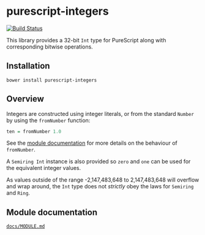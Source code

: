 # purescript-integers

[![Build Status](https://travis-ci.org/purescript/purescript-integers.svg?branch=master)](https://travis-ci.org/purescript/purescript-integers)

This library provides a 32-bit `Int` type for PureScript along with corresponding bitwise operations.

## Installation

```
bower install purescript-integers
```

## Overview

Integers are constructed using integer literals, or from the standard `Number` by using the `fromNumber` function:

``` purescript
ten = fromNumber 1.0
```

See the [module documentation](docs/MODULE.md) for more details on the behaviour of `fromNumber`.

A `Semiring Int` instance is also provided so `zero` and `one` can be used for the equivalent integer values.

As values outside of the range -2,147,483,648 to 2,147,483,648 will overflow and wrap around, the `Int` type does not _strictly_ obey the laws for `Semiring` and `Ring`.

## Module documentation

[`docs/MODULE.md`](docs/MODULE.md)
